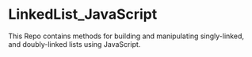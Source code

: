 # LinkedList_JavaScript
This Repo contains methods for building and manipulating singly-linked, and doubly-linked lists using JavaScript.
